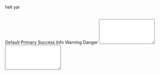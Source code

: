 hell yar

<!-- hmm?<Beer label="Hey look a button" severity="success"/> -->
<MonacoEditor />

<br />
<el-row class="mb-4">
  <el-button>Default</el-button>
  <el-button type="primary">Primary</el-button>
  <el-button type="success">Success</el-button>
  <el-button type="info">Info</el-button>
  <el-button type="warning">Warning</el-button>
  <el-button type="danger">Danger</el-button>
</el-row>

<textarea v-model="THE_CODE_I_WANT" class="ta" rows=5></textarea>

<textarea v-if="cardData" v-model="cardData" class="ta" rows=5></textarea>

<script setup>
import { Speedybot } from 'speedybot'
import { ref, watch} from 'vue'
import { defineAsyncComponent } from 'vue';
import { inBrowser } from 'vitepress';

const MonacoEditor = inBrowser
  ? defineAsyncComponent(() => import('./monaco.vue'))
  : () => null;

const cardData = null
const THE_CODE_I_WANT = ref(`Bot.card().addTitle('hi')`)
const isLoading = ref(false)

setTimeout(x => {
    isLoading.value = true
}, 4700)

watch(THE_CODE_I_WANT, (newData, oldData) => {
  
try {
    const Bot = new Speedybot()
    const final = `const Bot = new Speedybot();\n${newData}`; // Inject Bot declaration
    const HELP_ME = eval(final);
    console.log("#", HELP_ME)
    const cardData = HELP_ME.build()
    console.log("Nooo bru", cardData)
    } catch(e) {
        console.log("#",e)
    }
});
</script>
